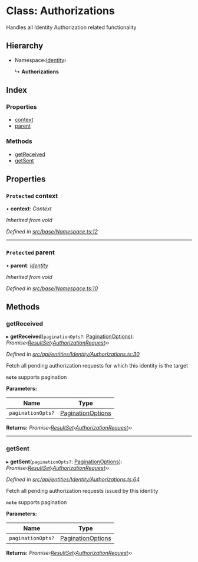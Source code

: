 # Class: Authorizations

Handles all Identity Authorization related functionality

## Hierarchy

* Namespace‹[Identity](identity.md)›

  ↳ **Authorizations**

## Index

### Properties

* [context](authorizations.md#protected-context)
* [parent](authorizations.md#protected-parent)

### Methods

* [getReceived](authorizations.md#getreceived)
* [getSent](authorizations.md#getsent)

## Properties

### `Protected` context

• **context**: *Context*

*Inherited from void*

*Defined in [src/base/Namespace.ts:12](https://github.com/PolymathNetwork/polymesh-sdk/blob/5266b72/src/base/Namespace.ts#L12)*

___

### `Protected` parent

• **parent**: *[Identity](identity.md)*

*Inherited from void*

*Defined in [src/base/Namespace.ts:10](https://github.com/PolymathNetwork/polymesh-sdk/blob/5266b72/src/base/Namespace.ts#L10)*

## Methods

###  getReceived

▸ **getReceived**(`paginationOpts?`: [PaginationOptions](../interfaces/paginationoptions.md)): *Promise‹[ResultSet](../interfaces/resultset.md)‹[AuthorizationRequest](authorizationrequest.md)››*

*Defined in [src/api/entities/Identity/Authorizations.ts:30](https://github.com/PolymathNetwork/polymesh-sdk/blob/5266b72/src/api/entities/Identity/Authorizations.ts#L30)*

Fetch all pending authorization requests for which this identity is the target

**`note`** supports pagination

**Parameters:**

Name | Type |
------ | ------ |
`paginationOpts?` | [PaginationOptions](../interfaces/paginationoptions.md) |

**Returns:** *Promise‹[ResultSet](../interfaces/resultset.md)‹[AuthorizationRequest](authorizationrequest.md)››*

___

###  getSent

▸ **getSent**(`paginationOpts?`: [PaginationOptions](../interfaces/paginationoptions.md)): *Promise‹[ResultSet](../interfaces/resultset.md)‹[AuthorizationRequest](authorizationrequest.md)››*

*Defined in [src/api/entities/Identity/Authorizations.ts:64](https://github.com/PolymathNetwork/polymesh-sdk/blob/5266b72/src/api/entities/Identity/Authorizations.ts#L64)*

Fetch all pending authorization requests issued by this identity

**`note`** supports pagination

**Parameters:**

Name | Type |
------ | ------ |
`paginationOpts?` | [PaginationOptions](../interfaces/paginationoptions.md) |

**Returns:** *Promise‹[ResultSet](../interfaces/resultset.md)‹[AuthorizationRequest](authorizationrequest.md)››*
